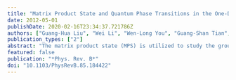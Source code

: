 ```yaml
---
title: "Matrix Product State and Quantum Phase Transitions in the One-Dimensional Extended Quantum Compass Model"
date: 2012-05-01
publishDate: 2020-02-16T23:34:37.721786Z
authors: ["Guang-Hua Liu", "Wei Li", "Wen-Long You", "Guang-Shan Tian", "Gang Su"]
publication_types: ["2"]
abstract: "The matrix product state (MPS) is utilized to study the ground-state properties and quantum phase transitions (QPTs) of the one-dimensional extended quantum compass model (EQCM). The MPS wave functions are argued to be very efficient descriptions of the ground states, and are numerically determined by imaginary-time projections. The ground-state energy, correlations, quantum entanglement and its spectrum, local and nonlocal order parameters, etc., are calculated and studied in detail. It is revealed that the von Neumann entanglement entropy, as well as the nearest-neighbor correlation functions, can be used to detect the second-order QPTs, but not the first-order ones, while fidelity detections can recognize both. The entanglement spectrum is extracted from the MPS wave function and found to be doubly degenerate in disordered phases, where nonzero string order parameters exist. Moreover, with the linearized tensor renormalization group method, the specific-heat curves are evaluated and their low-temperature behaviors are investigated. Compared with the exact solutions, our results verify that these MPS-based numerical methods are very accurate and powerful, and can be employed to investigate other EQCMs which do not permit exact solutions at present."
featured: false
publication: "*Phys. Rev. B*"
doi: "10.1103/PhysRevB.85.184422"
---
```


